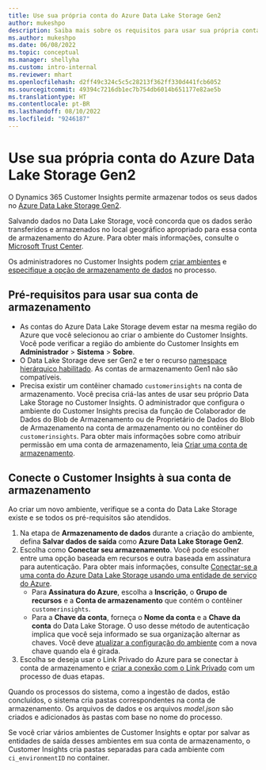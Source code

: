 ```yaml
---
title: Use sua própria conta do Azure Data Lake Storage Gen2
author: mukeshpo
description: Saiba mais sobre os requisitos para usar sua própria conta do Azure Data Lake Storage para armazenar dados do Customer Insights.
ms.author: mukeshpo
ms.date: 06/08/2022
ms.topic: conceptual
ms.manager: shellyha
ms.custom: intro-internal
ms.reviewer: mhart
ms.openlocfilehash: d2ff49c324c5c5c28213f362ff330d441fcb6052
ms.sourcegitcommit: 49394c7216db1ec7b754db6014b651177e82ae5b
ms.translationtype: HT
ms.contentlocale: pt-BR
ms.lasthandoff: 08/10/2022
ms.locfileid: "9246187"
---
```

# <a name="use-your-own-azure-data-lake-storage-gen2-account"></a>Use sua própria conta do Azure Data Lake Storage Gen2

O Dynamics 365 Customer Insights permite armazenar todos os seus dados no [Azure Data Lake Storage Gen2](/azure/storage/blobs/data-lake-storage-introduction).

Salvando dados no Data Lake Storage, você concorda que os dados serão transferidos e armazenados no local geográfico apropriado para essa conta de armazenamento do Azure. Para obter mais informações, consulte o [Microsoft Trust Center](https://www.microsoft.com/trust-center).

Os administradores no Customer Insights podem [criar ambientes](create-environment.md) e [especifique a opção de armazenamento de dados](create-environment.md#step-2-configure-data-storage) no processo.

## <a name="prerequisites-to-use-your-storage-account"></a>Pré-requisitos para usar sua conta de armazenamento

- As contas do Azure Data Lake Storage devem estar na mesma região do Azure que você selecionou ao criar o ambiente do Customer Insights. Você pode verificar a região do ambiente do Customer Insights em **Administrador** > **Sistema** > **Sobre**.
- O Data Lake Storage deve ser Gen2 e ter o recurso [namespace hierárquico habilitado](/azure/storage/blobs/create-data-lake-storage-account). As contas de armazenamento Gen1 não são compatíveis.
- Precisa existir um contêiner chamado `customerinsights` na conta de armazenamento. Você precisa criá-las antes de usar seu próprio Data Lake Storage no Customer Insights. O administrador que configura o ambiente do Customer Insights precisa da função de Colaborador de Dados do Blob de Armazenamento ou de Proprietário de Dados do Blob de Armazenamento na conta de armazenamento ou no contêiner do `customerinsights`. Para obter mais informações sobre como atribuir permissão em uma conta de armazenamento, leia [Criar uma conta de armazenamento](/azure/storage/common/storage-account-create?toc=%2Fazure%2Fstorage%2Fblobs%2Ftoc.json&tabs=azure-portal).

## <a name="connect-customer-insights-with-your-storage-account"></a>Conecte o Customer Insights à sua conta de armazenamento

Ao criar um novo ambiente, verifique se a conta do Data Lake Storage existe e se todos os pré-requisitos são atendidos.

1. Na etapa de **Armazenamento de dados** durante a criação do ambiente, defina **Salvar dados de saída** como **Azure Data Lake Storage Gen2**.
1. Escolha como **Conectar seu armazenamento**. Você pode escolher entre uma opção baseada em recursos e outra baseada em assinatura para autenticação. Para obter mais informações, consulte [Conectar-se a uma conta do  Azure Data Lake Storage usando uma entidade de serviço do Azure](connect-service-principal.md).
   - Para **Assinatura do Azure**, escolha a **Inscrição**, o **Grupo de recursos** e a **Conta de armazenamento** que contém o contêiner `customerinsights`.
   - Para a **Chave da conta**, forneça o **Nome da conta** e a **Chave da conta** do Data Lake Storage. O uso desse método de autenticação implica que você seja informado se sua organização alternar as chaves. Você deve [atualizar a configuração do ambiente](manage-environments.md#edit-an-existing-environment) com a nova chave quando ela é girada.
1. Escolha se deseja usar o Link Privado do Azure para se conectar à conta de armazenamento e [criar a conexão com o Link Privado](security-overview.md#set-up-an-azure-private-link) com um processo de duas etapas.

Quando os processos do sistema, como a ingestão de dados, estão concluídos, o sistema cria pastas correspondentes na conta de armazenamento. Os arquivos de dados e os arquivos *model.json* são criados e adicionados às pastas com base no nome do processo.

Se você criar vários ambientes de Customer Insights e optar por salvar as entidades de saída desses ambientes em sua conta de armazenamento, o Customer Insights cria pastas separadas para cada ambiente com `ci_environmentID` no container.
